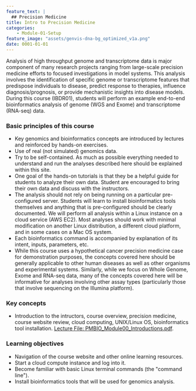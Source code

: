 ```yaml
---
feature_text: |
  ## Precision Medicine
title: Intro to Precision Medicine
categories:
    - Module-01-Setup
feature_image: "assets/genvis-dna-bg_optimized_v1a.png"
date: 0001-01-01
---
```


Analysis of high throughput genome and transcriptome data is major component of many research projects ranging from large-scale precision medicine efforts to focused investigations in model systems. This analysis involves the identification of specific genome or transcriptome features that predispose individuals to disease, predict response to therapies, influence diagnosis/prognosis, or provide mechanistic insights into disease models. During this course (IBDR01), students will perform an example end-to-end bioinformatics analysis of genome (WGS and Exome) and transcriptome (RNA-seq) data.

### Basic principles of this course
* Key genomics and bioinformatics concepts are introduced by lectures and reinforced by hands-on exercises.
* Use of real (not simulated) genomics data.
* Try to be self-contained. As much as possible everything needed to understand and run the analyses described here should be explained within this site.
* One goal of the hands-on tutorials is that they be a helpful guide for students to analyze their own data. Student are encouraged to bring their own data and discuss with the instructors.
* The analysis should not rely on being running on a particular pre-configured server.  Students will learn to install bioinformatics tools themselves and anything that is pre-configured should be clearly documented. We will perform all analysis within a Linux instance on a cloud service (AWS EC2). Most analyses should work with minimal modification on another Linux distribution, a different cloud platform, and in some cases on a Mac OS system.
* Each bioinformatics command is accompanied by explanation of its intent, inputs, parameters, etc.
* While this course uses a hypothetical cancer precision medicine case for demonstration purposes, the concepts covered here should be generally applicable to other human diseases as well as other organisms and experimental systems. Similarly, while we focus on Whole Genome, Exome and RNA-seq data, many of the concepts covered here will be informative for analyses involving other assay types (particularly those that involve sequencing on the Illumina platform).

### Key concepts
* Introduction to the intructors, course overview, precision medicine, course website review, cloud computing, UNIX/Linux OS, bioinformatics tool installation. [Lecture File: PMBIO_Module00_Introductions.pdf](/assets/lectures/PMBIO_Module00_Introductions.pdf).

### Learning objectives

* Navigation of the course website and other online learning resources.
* Start a cloud compute instance and log into it.
* Become familiar with basic Linux terminal commands (the "command line").
* Install bioinformatics tools that will be used for genomics analysis.
